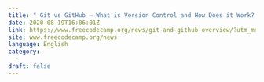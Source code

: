 ```yaml
---
title: " Git vs GitHub – What is Version Control and How Does it Work? "
date: 2020-08-19T16:06:01Z
link: https://www.freecodecamp.org/news/git-and-github-overview/?utm_medium=RSS&utm_source=news.12bit.vn
site: www.freecodecamp.org/news
language: English
category:
  -   
draft: false
---
```

